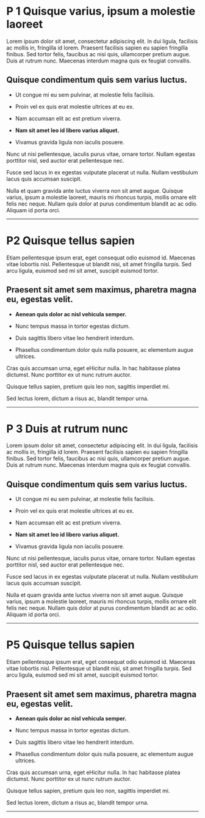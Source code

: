 # P 1 Quisque varius, ipsum a molestie laoreet

Lorem ipsum dolor sit amet, consectetur adipiscing elit. In dui ligula, facilisis ac mollis in,
fringilla id lorem. Praesent facilisis sapien eu sapien fringilla finibus. Sed tortor felis,
faucibus ac nisi quis, ullamcorper pretium augue. Duis at rutrum nunc. Maecenas
interdum magna quis ex feugiat convallis.

## Quisque condimentum quis sem varius luctus.

  - Ut congue mi eu sem pulvinar, at molestie felis facilisis.

  - Proin vel ex quis erat molestie ultrices at eu ex.

  - Nam accumsan elit ac est pretium viverra.

  - **Nam sit amet leo id libero varius aliquet.**

  - Vivamus gravida ligula non iaculis posuere.

Nunc ut nisi pellentesque, iaculis purus vitae, ornare tortor. Nullam egestas porttitor nisl,
sed auctor erat pellentesque nec.

Fusce sed lacus in ex egestas vulputate placerat ut nulla. Nullam vestibulum lacus quis
accumsan suscipit.

Nulla et quam gravida ante luctus viverra non sit amet augue. Quisque varius, ipsum a
molestie laoreet, mauris mi rhoncus turpis, mollis ornare elit felis nec neque. Nullam quis
dolor at purus condimentum blandit ac ac odio. Aliquam id porta orci.


-----

# P2 Quisque tellus sapien

Etiam pellentesque ipsum erat, eget consequat odio euismod id. Maecenas vitae lobortis
nisl. Pellentesque ut blandit nisi, sit amet fringilla turpis. Sed arcu ligula, euismod sed mi
sit amet, suscipit euismod tortor.

## Praesent sit amet sem maximus, pharetra magna eu, egestas velit.

  - **Aenean quis dolor ac nisl vehicula semper.**

  - Nunc tempus massa in tortor egestas dictum.

  - Duis sagittis libero vitae leo hendrerit interdum.

  - Phasellus condimentum dolor quis nulla posuere, ac elementum augue ultrices.

Cras quis accumsan urna, eget eHicitur nulla. In hac habitasse platea dictumst. Nunc
porttitor ex ut nunc rutrum auctor.

Quisque tellus sapien, pretium quis leo non, sagittis imperdiet mi.

Sed lectus lorem, dictum a risus ac, blandit tempor urna.


-----

# P 3 Duis at rutrum nunc

Lorem ipsum dolor sit amet, consectetur adipiscing elit. In dui ligula, facilisis ac mollis in,
fringilla id lorem. Praesent facilisis sapien eu sapien fringilla finibus. Sed tortor felis,
faucibus ac nisi quis, ullamcorper pretium augue. Duis at rutrum nunc. Maecenas
interdum magna quis ex feugiat convallis.

## Quisque condimentum quis sem varius luctus.

  - Ut congue mi eu sem pulvinar, at molestie felis facilisis.

  - Proin vel ex quis erat molestie ultrices at eu ex.

  - Nam accumsan elit ac est pretium viverra.

  - **Nam sit amet leo id libero varius aliquet.**

  - Vivamus gravida ligula non iaculis posuere.

Nunc ut nisi pellentesque, iaculis purus vitae, ornare tortor. Nullam egestas porttitor nisl,
sed auctor erat pellentesque nec.

Fusce sed lacus in ex egestas vulputate placerat ut nulla. Nullam vestibulum lacus quis
accumsan suscipit.

Nulla et quam gravida ante luctus viverra non sit amet augue. Quisque varius, ipsum a
molestie laoreet, mauris mi rhoncus turpis, mollis ornare elit felis nec neque. Nullam quis
dolor at purus condimentum blandit ac ac odio. Aliquam id porta orci.


-----

# P5 Quisque tellus sapien

Etiam pellentesque ipsum erat, eget consequat odio euismod id. Maecenas vitae lobortis
nisl. Pellentesque ut blandit nisi, sit amet fringilla turpis. Sed arcu ligula, euismod sed mi
sit amet, suscipit euismod tortor.

## Praesent sit amet sem maximus, pharetra magna eu, egestas velit.

  - **Aenean quis dolor ac nisl vehicula semper.**

  - Nunc tempus massa in tortor egestas dictum.

  - Duis sagittis libero vitae leo hendrerit interdum.

  - Phasellus condimentum dolor quis nulla posuere, ac elementum augue ultrices.

Cras quis accumsan urna, eget eHicitur nulla. In hac habitasse platea dictumst. Nunc
porttitor ex ut nunc rutrum auctor.

Quisque tellus sapien, pretium quis leo non, sagittis imperdiet mi.

Sed lectus lorem, dictum a risus ac, blandit tempor urna.


-----

